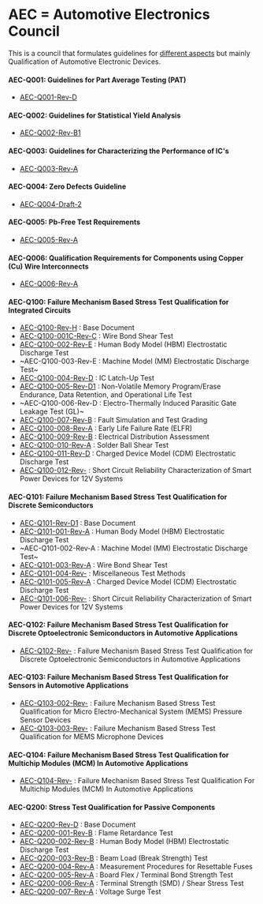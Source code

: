 # AEC = Automotive Electronics Council

This is a council that formulates guidelines for [different aspects]( http://www.aecouncil.com/AECDocuments.html ) but mainly Qualification of Automotive Electronic Devices.

#### AEC-Q001: Guidelines for Part Average Testing (**PAT**)
- [AEC-Q001-Rev-D](AEC-Q001-Rev-D.pdf)

#### AEC-Q002: Guidelines for Statistical Yield Analysis
- [AEC-Q002-Rev-B1](AEC-Q002-Rev-B1.pdf)

#### AEC-Q003: Guidelines for Characterizing the Performance of IC's
- [AEC-Q003-Rev-A](AEC-Q003-Rev-A.pdf)

#### AEC-Q004: Zero Defects Guideline
- [AEC-Q004-Draft-2](AEC-Q004-Draft-2.pdf)

#### AEC-Q005: Pb-Free Test Requirements
- [AEC-Q005-Rev-A](AEC-Q005-Rev-A.pdf)

#### AEC-Q006: Qualification Requirements for Components using Copper (Cu) Wire Interconnects
- [AEC-Q006-Rev-A](AEC-Q006-Rev-A.pdf)

#### AEC-Q100: Failure Mechanism Based Stress Test Qualification for **Integrated Circuits**
- [AEC-Q100-Rev-H](AEC-Q100-Rev-H.pdf) : Base Document
- [AEC-Q100-001C-Rev-C](AEC-Q100-001C-Rev-C.pdf) : Wire Bond Shear Test
- [AEC-Q100-002-Rev-E](AEC-Q100-002-Rev-E.pdf) : Human Body Model (HBM) Electrostatic Discharge Test
- ~AEC-Q100-003-Rev-E : Machine Model (MM) Electrostatic Discharge Test~
- [AEC-Q100-004-Rev-D](AEC-Q100-004-Rev-D.pdf) : IC Latch-Up Test
- [AEC-Q100-005-Rev-D1](AEC-Q100-005-Rev-D1.pdf) : Non-Volatile Memory Program/Erase Endurance, Data Retention, and Operational Life Test
- ~AEC-Q100-006-Rev-D : Electro-Thermally Induced Parasitic Gate Leakage Test (GL)~
- [AEC-Q100-007-Rev-B](AEC-Q100-007-Rev-B.pdf) : Fault Simulation and Test Grading
- [AEC-Q100-008-Rev-A](AEC-Q100-008-Rev-A.pdf) : Early Life Failure Rate (ELFR)
- [AEC-Q100-009-Rev-B](AEC-Q100-009-Rev-B.pdf) : Electrical Distribution Assessment
- [AEC-Q100-010-Rev-A](AEC-Q100-010-Rev-A.pdf) : Solder Ball Shear Test
- [AEC-Q100-011-Rev-D](AEC-Q100-011-Rev-D.pdf) : Charged Device Model (CDM) Electrostatic Discharge Test
- [AEC-Q100-012-Rev-](AEC-Q100-012-Rev-.pdf) : Short Circuit Reliability Characterization of Smart Power Devices for 12V Systems

#### AEC-Q101: Failure Mechanism Based Stress Test Qualification for **Discrete** Semiconductors
- [AEC-Q101-Rev-D1](AEC-Q101-Rev-D1.pdf) : Base Document
- [AEC-Q101-001-Rev-A](AEC-Q101-001-Rev-A.pdf) : Human Body Model (HBM) Electrostatic Discharge Test
- ~AEC-Q101-002-Rev-A : Machine Model (MM) Electrostatic Discharge Test~
- [AEC-Q101-003-Rev-A](AEC-Q101-003-Rev-A.pdf) : Wire Bond Shear Test
- [AEC-Q101-004-Rev-](AEC-Q101-004-Rev-.pdf) : Miscellaneous Test Methods
- [AEC-Q101-005-Rev-A](AEC-Q101-005-Rev-A.pdf) : Charged Device Model (CDM) Electrostatic Discharge Test
- [AEC-Q101-006-Rev-](AEC-Q101-006-Rev-.pdf) : Short Circuit Reliability Characterization of Smart Power Devices for 12V Systems

#### AEC-Q102: Failure Mechanism Based Stress Test Qualification for **Discrete Optoelectronic** Semiconductors in Automotive Applications
- [AEC-Q102-Rev-](AEC-Q102-Rev-.pdf) : Failure Mechanism Based Stress Test Qualification for Discrete Optoelectronic Semiconductors in Automotive Applications

#### AEC-Q103: Failure Mechanism Based Stress Test Qualification for **Sensors** in Automotive Applications
- [AEC-Q103-002-Rev-](AEC-Q103-002-Rev-.pdf) : Failure Mechanism Based Stress Test Qualification for Micro Electro-Mechanical System (MEMS) Pressure Sensor Devices
- [AEC-Q103-003-Rev-](AEC-Q103-003-Rev-.pdf) : Failure Mechanism Based Stress Test Qualification for MEMS Microphone Devices

#### AEC-Q104: Failure Mechanism Based Stress Test Qualification for **Multichip Modules (MCM)** In Automotive Applications
- [AEC-Q104-Rev-](AEC-Q104-Rev-.pdf) : Failure Mechanism Based Stress Test Qualification For Multichip Modules (MCM) In Automotive Applications

#### AEC-Q200: Stress Test Qualification for **Passive Components**
- [AEC-Q200-Rev-D](AEC-Q200-Rev-D.pdf) : Base Document
- [AEC-Q200-001-Rev-B](AEC-Q200-001-Rev-B.pdf) : Flame Retardance Test
- [AEC-Q200-002-Rev-B](AEC-Q200-002-Rev-B.pdf) : Human Body Model (HBM) Electrostatic Discharge Test
- [AEC-Q200-003-Rev-B](AEC-Q200-003-Rev-B.pdf) : Beam Load (Break Strength) Test
- [AEC-Q200-004-Rev-A](AEC-Q200-004-Rev-A.pdf) : Measurement Procedures for Resettable Fuses
- [AEC-Q200-005-Rev-A](AEC-Q200-005-Rev-A.pdf) : Board Flex / Terminal Bond Strength Test
- [AEC-Q200-006-Rev-A](AEC-Q200-006-Rev-A.pdf) : Terminal Strength (SMD) / Shear Stress Test
- [AEC-Q200-007-Rev-A](AEC-Q200-007-Rev-A.pdf) : Voltage Surge Test



